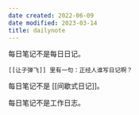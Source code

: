 ```yaml
---
date created: 2022-06-09
date modified: 2023-03-14
title: dailynote
---
```


每日笔记不是每日日记。

	[[让子弹飞]] 里有一句：正经人谁写日记啊？

每日笔记不是 [[间歇式日记]]。

每日笔记不是工作日志。

